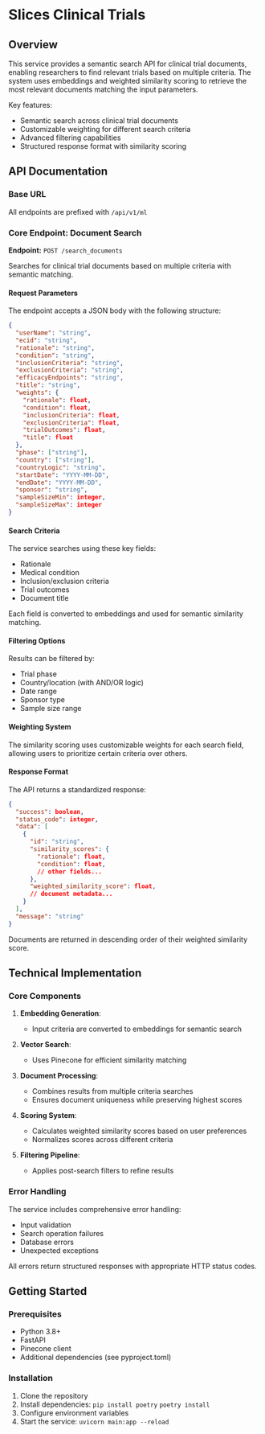 # Slices Clinical Trials

## Overview

This service provides a semantic search API for clinical trial documents, enabling researchers to find relevant trials based on multiple criteria. The system uses embeddings and weighted similarity scoring to retrieve the most relevant documents matching the input parameters.

Key features:
- Semantic search across clinical trial documents
- Customizable weighting for different search criteria
- Advanced filtering capabilities
- Structured response format with similarity scoring

## API Documentation

### Base URL
All endpoints are prefixed with `/api/v1/ml`

### Core Endpoint: Document Search

**Endpoint:** `POST /search_documents`

Searches for clinical trial documents based on multiple criteria with semantic matching.

#### Request Parameters

The endpoint accepts a JSON body with the following structure:

```json
{
  "userName": "string",
  "ecid": "string",
  "rationale": "string",
  "condition": "string",
  "inclusionCriteria": "string",
  "exclusionCriteria": "string",
  "efficacyEndpoints": "string",
  "title": "string",
  "weights": {
    "rationale": float,
    "condition": float,
    "inclusionCriteria": float,
    "exclusionCriteria": float,
    "trialOutcomes": float,
    "title": float
  },
  "phase": ["string"],
  "country": ["string"],
  "countryLogic": "string",
  "startDate": "YYYY-MM-DD",
  "endDate": "YYYY-MM-DD",
  "sponsor": "string",
  "sampleSizeMin": integer,
  "sampleSizeMax": integer
}
```

#### Search Criteria

The service searches using these key fields:
- Rationale
- Medical condition
- Inclusion/exclusion criteria
- Trial outcomes
- Document title

Each field is converted to embeddings and used for semantic similarity matching.

#### Filtering Options

Results can be filtered by:
- Trial phase
- Country/location (with AND/OR logic)
- Date range
- Sponsor type
- Sample size range

#### Weighting System

The similarity scoring uses customizable weights for each search field, allowing users to prioritize certain criteria over others.

#### Response Format

The API returns a standardized response:

```json
{
  "success": boolean,
  "status_code": integer,
  "data": [
    {
      "id": "string",
      "similarity_scores": {
        "rationale": float,
        "condition": float,
        // other fields...
      },
      "weighted_similarity_score": float,
      // document metadata...
    }
  ],
  "message": "string"
}
```

Documents are returned in descending order of their weighted similarity score.

## Technical Implementation

### Core Components

1. **Embedding Generation**:
   - Input criteria are converted to embeddings for semantic search

2. **Vector Search**:
   - Uses Pinecone for efficient similarity matching

3. **Document Processing**:
   - Combines results from multiple criteria searches
   - Ensures document uniqueness while preserving highest scores

4. **Scoring System**:
   - Calculates weighted similarity scores based on user preferences
   - Normalizes scores across different criteria

5. **Filtering Pipeline**:
   - Applies post-search filters to refine results

### Error Handling

The service includes comprehensive error handling:
- Input validation
- Search operation failures
- Database errors
- Unexpected exceptions

All errors return structured responses with appropriate HTTP status codes.

## Getting Started

### Prerequisites

- Python 3.8+
- FastAPI
- Pinecone client
- Additional dependencies (see pyproject.toml)

### Installation

1. Clone the repository
2. Install dependencies: `pip install poetry` `poetry install`
3. Configure environment variables
4. Start the service: `uvicorn main:app --reload`
